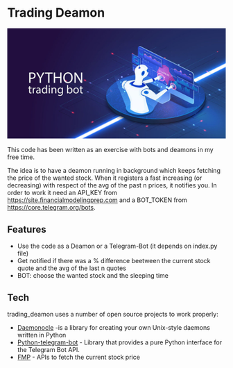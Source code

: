 # Trading Deamon

![](/img/hero.jpg)

This code has been written as an exercise with bots and deamons in my free time.

The idea is to have a deamon running in background which keeps fetching the price of the wanted stock. When it registers a fast increasing (or decreasing) with respect of the avg of the past n prices, it notifies you. 
In order to work it need an API_KEY from https://site.financialmodelingprep.com and a BOT_TOKEN from https://core.telegram.org/bots.

## Features

- Use the code as a Deamon or a Telegram-Bot (it depends on index.py file)
- Get notified if there was a % difference beetween the current stock quote and the avg of the last n quotes
- BOT: choose the wanted stock and the sleeping time

## Tech

trading_deamon uses a number of open source projects to work properly:

- [Daemonocle](https://pypi.org/project/daemonocle/) -is a library for creating your own Unix-style daemons written in Python
- [Python-telegram-bot](https://github.com/python-telegram-bot/python-telegram-bot#documentation) - Library that provides a pure Python interface for the Telegram Bot API.
- [FMP](https://site.financialmodelingprep.com) - APIs to fetch the current stock price